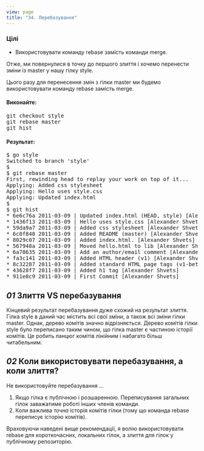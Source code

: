 ```yaml
---
view: page
title: "34. Перебазування"
---
```


<h3>Цілі</h3>

<ul><li>Використовувати команду rebase замість команди merge.</li></ul>

<p>Отже, ми повернулися в точку до першого злиття і хочемо перенести зміни із master у нашу гілку style.</p>

<p>Цього разу для перенесення змін з гілки master ми будемо використовувати команду rebase замість merge.</p>

<h4 class="h4-pre">Виконайте:</h4>

<pre class="instructions">git checkout style
git rebase master
git hist</pre>

<h4 class="h4-pre">Результат:</h4>

<pre class="sample">$ go style
Switched to branch 'style'
$
$ git rebase master
First, rewinding head to replay your work on top of it...
Applying: Added css stylesheet
Applying: Hello uses style.css
Applying: Updated index.html
$
$ git hist
* 6e6c76a 2011-03-09 | Updated index.html (HEAD, style) [Alexander Shvets]
* 1436f13 2011-03-09 | Hello uses style.css [Alexander Shvets]
* 59da9a7 2011-03-09 | Added css stylesheet [Alexander Shvets]
* 6c0f848 2011-03-09 | Added README (master) [Alexander Shvets]
* 8029c07 2011-03-09 | Added index.html. [Alexander Shvets]
* 567948a 2011-03-09 | Moved hello.html to lib [Alexander Shvets]
* 6a78635 2011-03-09 | Add an author/email comment [Alexander Shvets]
* fa3c141 2011-03-09 | Added HTML header (v1) [Alexander Shvets]
* 8c32287 2011-03-09 | Added standard HTML page tags (v1-beta) [Alexander Shvets]
* 43628f7 2011-03-09 | Added h1 tag [Alexander Shvets]
* 911e8c9 2011-03-09 | First Commit [Alexander Shvets]</pre>

<h2><em>01</em> Злиття VS перебазування</h2>

<p>Кінцевий результат перебазування дуже схожий на результат злиття. Гілка style в даний час містить всі свої зміни, а також всі зміни гілки master. Однак, дерево комітів значно відрізняється. Дерево комітів гілки style було переписано таким чином, що гілка master є частиною історії комітів. Це робить ланцюг комітів лінійним і набагато більш читабельним.</p>

<h2><em>02</em> Коли використовувати перебазування, а коли злиття?</h2>

<p>Не використовуйте перебазування …</p>

<ol>
<li>Якщо гілка є публічною і розшаренною. Переписування загальних гілок заважатиме роботі інших членів команди.</li>
<li>Коли важлива <em>точна</em> історія комітів гілки (тому що команда rebase переписує історію комітів).</li>
</ol>
<p>Враховуючи наведені вище рекомендації, я волію використовувати rebase для короткочасних, локальних гілок, а злиття для гілок у публічному репозиторію.</p>